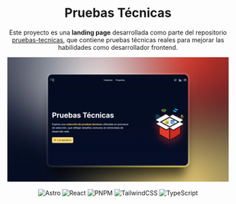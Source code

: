 <div align="center">

<h1>Pruebas Técnicas</h1>
<p>
  Este proyecto es una <strong>landing page</strong> desarrollada como parte del repositorio <a href="https://github.com/anibalcoder/pruebas-tecnicas" title="Ir al repositorio">pruebas-tecnicas</a>, que contiene pruebas técnicas reales para mejorar las habilidades como desarrollador frontend.
</p>

</div>

![Vista previa de la landing page de pruebas técnicas](./public/website.webp)

<div align="center">

![Astro](https://img.shields.io/badge/astro-%232C2052.svg?style=for-the-badge&logo=astro&logoColor=white)
![React](https://img.shields.io/badge/react-%2320232a.svg?style=for-the-badge&logo=react&logoColor=%2361DAFB)
![PNPM](https://img.shields.io/badge/pnpm-%234a4a4a.svg?style=for-the-badge&logo=pnpm&logoColor=f69220)
![TailwindCSS](https://img.shields.io/badge/tailwindcss-%2338B2AC.svg?style=for-the-badge&logo=tailwind-css&logoColor=white)
![TypeScript](https://img.shields.io/badge/typescript-%23007ACC.svg?style=for-the-badge&logo=typescript&logoColor=white)

</div>
